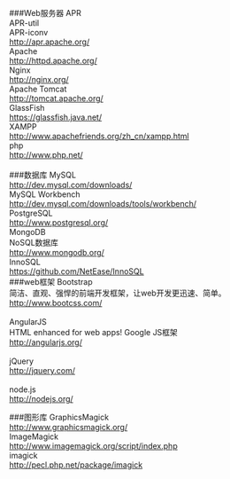 ###Web服务器
APR<br>
APR-util<br>
APR-iconv<br>
<a href="http://apr.apache.org/">http://apr.apache.org/</a><br>
Apache<br/>
<a href="http://httpd.apache.org/">http://httpd.apache.org/</a><br>
Nginx<br/>
<a href="http://nginx.org/">http://nginx.org/</a><br>
Apache Tomcat<br/>
<a href="http://tomcat.apache.org/">http://tomcat.apache.org/</a><br/>
GlassFish<br/>
<a href="https://glassfish.java.net/">https://glassfish.java.net/</a><br/>
XAMPP<br/>
<a href="http://www.apachefriends.org/zh_cn/xampp.html">http://www.apachefriends.org/zh_cn/xampp.html</a><br/>
php<br>
<a href="http://www.php.net/">http://www.php.net/</a><br>
<br>
###数据库
MySQL<br>
<a href="http://dev.mysql.com/downloads/">http://dev.mysql.com/downloads/</a><br>
MySQL Workbench<br/>
<a href="http://dev.mysql.com/downloads/tools/workbench/">http://dev.mysql.com/downloads/tools/workbench/</a><br/>
PostgreSQL<br>
<a href="http://www.postgresql.org/">http://www.postgresql.org/</a><br>
MongoDB<br/>
NoSQL数据库<br/>
<a href="http://www.mongodb.org/">http://www.mongodb.org/</a><br/>
InnoSQL<br/>
<a href="https://github.com/NetEase/InnoSQL">https://github.com/NetEase/InnoSQL</a><br/>
###web框架
Bootstrap<br/>
简洁、直观、强悍的前端开发框架，让web开发更迅速、简单。<br/>
<a href="http://www.bootcss.com/">http://www.bootcss.com/</a><br/>
<br/>
AngularJS<br/>
HTML enhanced for web apps! Google JS框架<br/>
<a href="http://angularjs.org/">http://angularjs.org/</a><br/>
<br/>
jQuery<br/>
<a href="http://jquery.com/">http://jquery.com/</a><br/>
<br/>
node.js<br/>
<a href="http://nodejs.org/">http://nodejs.org/</a><br/>

###图形库
GraphicsMagick<br/>
<a href="http://www.graphicsmagick.org/">http://www.graphicsmagick.org/</a><br/>
ImageMagick<br/>
<a href="http://www.imagemagick.org/script/index.php">http://www.imagemagick.org/script/index.php</a><br/>
imagick<br/>
<a href="http://pecl.php.net/package/imagick">http://pecl.php.net/package/imagick</a><br/>
